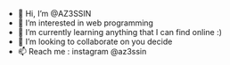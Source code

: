 - 👋 Hi, I’m @AZ3SSIN
- 👀 I’m interested in web programming
- 🌱 I’m currently learning anything that I can find online :)
- 💞️ I’m looking to collaborate on you decide
- 📫 Reach me : instagram @az3ssin

<!---
AZ3SSIN/AZ3SSIN is a ✨ special ✨ repository because its `README.md` (this file) appears on your GitHub profile.
You can click the Preview link to take a look at your changes.
--->
